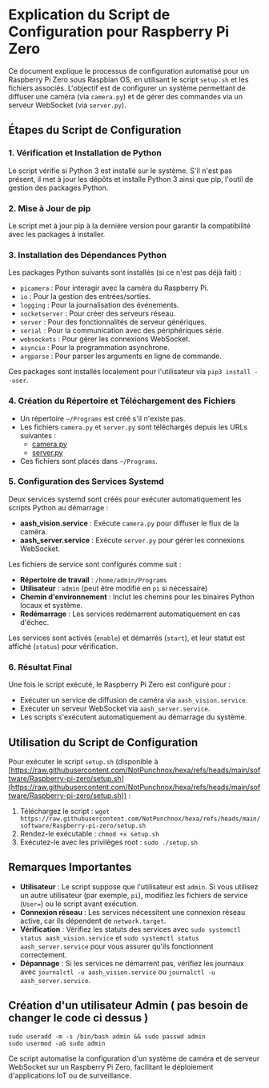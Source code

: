 # Explication du Script de Configuration pour Raspberry Pi Zero

Ce document explique le processus de configuration automatisé pour un Raspberry Pi Zero sous Raspbian OS, en utilisant le script `setup.sh` et les fichiers associés. L'objectif est de configurer un système permettant de diffuser une caméra (via `camera.py`) et de gérer des commandes via un serveur WebSocket (via `server.py`).

## Étapes du Script de Configuration

### 1. Vérification et Installation de Python
Le script vérifie si Python 3 est installé sur le système. S'il n'est pas présent, il met à jour les dépôts et installe Python 3 ainsi que pip, l'outil de gestion des packages Python.

### 2. Mise à Jour de pip
Le script met à jour pip à la dernière version pour garantir la compatibilité avec les packages à installer.

### 3. Installation des Dépendances Python
Les packages Python suivants sont installés (si ce n'est pas déjà fait) :
- `picamera` : Pour interagir avec la caméra du Raspberry Pi.
- `io` : Pour la gestion des entrées/sorties.
- `logging` : Pour la journalisation des événements.
- `socketserver` : Pour créer des serveurs réseau.
- `server` : Pour des fonctionnalités de serveur génériques.
- `serial` : Pour la communication avec des périphériques série.
- `websockets` : Pour gérer les connexions WebSocket.
- `asyncio` : Pour la programmation asynchrone.
- `argparse` : Pour parser les arguments en ligne de commande.

Ces packages sont installés localement pour l'utilisateur via `pip3 install --user`.

### 4. Création du Répertoire et Téléchargement des Fichiers
- Un répertoire `~/Programs` est créé s'il n'existe pas.
- Les fichiers `camera.py` et `server.py` sont téléchargés depuis les URLs suivantes :
  - [camera.py](https://raw.githubusercontent.com/NotPunchnox/hexa/refs/heads/main/software/Raspberry-pi-zero/camera.py)
  - [server.py](https://raw.githubusercontent.com/NotPunchnox/hexa/refs/heads/main/software/Raspberry-pi-zero/server.py)
- Ces fichiers sont placés dans `~/Programs`.

### 5. Configuration des Services Systemd
Deux services systemd sont créés pour exécuter automatiquement les scripts Python au démarrage :
- **aash_vision.service** : Exécute `camera.py` pour diffuser le flux de la caméra.
- **aash_server.service** : Exécute `server.py` pour gérer les connexions WebSocket.

Les fichiers de service sont configurés comme suit :
- **Répertoire de travail** : `/home/admin/Programs`
- **Utilisateur** : `admin` (peut être modifié en `pi` si nécessaire)
- **Chemin d'environnement** : Inclut les chemins pour les binaires Python locaux et système.
- **Redémarrage** : Les services redémarrent automatiquement en cas d'échec.

Les services sont activés (`enable`) et démarrés (`start`), et leur statut est affiché (`status`) pour vérification.

### 6. Résultat Final
Une fois le script exécuté, le Raspberry Pi Zero est configuré pour :
- Exécuter un service de diffusion de caméra via `aash_vision.service`.
- Exécuter un serveur WebSocket via `aash_server.service`.
- Les scripts s'exécutent automatiquement au démarrage du système.

## Utilisation du Script de Configuration
Pour exécuter le script `setup.sh` (disponible à [https://raw.githubusercontent.com/NotPunchnox/hexa/refs/heads/main/software/Raspberry-pi-zero/setup.sh](https://raw.githubusercontent.com/NotPunchnox/hexa/refs/heads/main/software/Raspberry-pi-zero/setup.sh)) :
1. Téléchargez le script : `wget https://raw.githubusercontent.com/NotPunchnox/hexa/refs/heads/main/software/Raspberry-pi-zero/setup.sh`
2. Rendez-le exécutable : `chmod +x setup.sh`
3. Exécutez-le avec les privilèges root : `sudo ./setup.sh`

## Remarques Importantes
- **Utilisateur** : Le script suppose que l'utilisateur est `admin`. Si vous utilisez un autre utilisateur (par exemple, `pi`), modifiez les fichiers de service (`User=`) ou le script avant exécution.
- **Connexion réseau** : Les services nécessitent une connexion réseau active, car ils dépendent de `network.target`.
- **Vérification** : Vérifiez les statuts des services avec `sudo systemctl status aash_vision.service` et `sudo systemctl status aash_server.service` pour vous assurer qu'ils fonctionnent correctement.
- **Dépannage** : Si les services ne démarrent pas, vérifiez les journaux avec `journalctl -u aash_vision.service` ou `journalctl -u aash_server.service`.

## Création d'un utilisateur Admin ( pas besoin de changer le code ci dessus )
```
sudo useradd -m -s /bin/bash admin && sudo passwd admin
sudo usermod -aG sudo admin
```

Ce script automatise la configuration d'un système de caméra et de serveur WebSocket sur un Raspberry Pi Zero, facilitant le déploiement d'applications IoT ou de surveillance.
